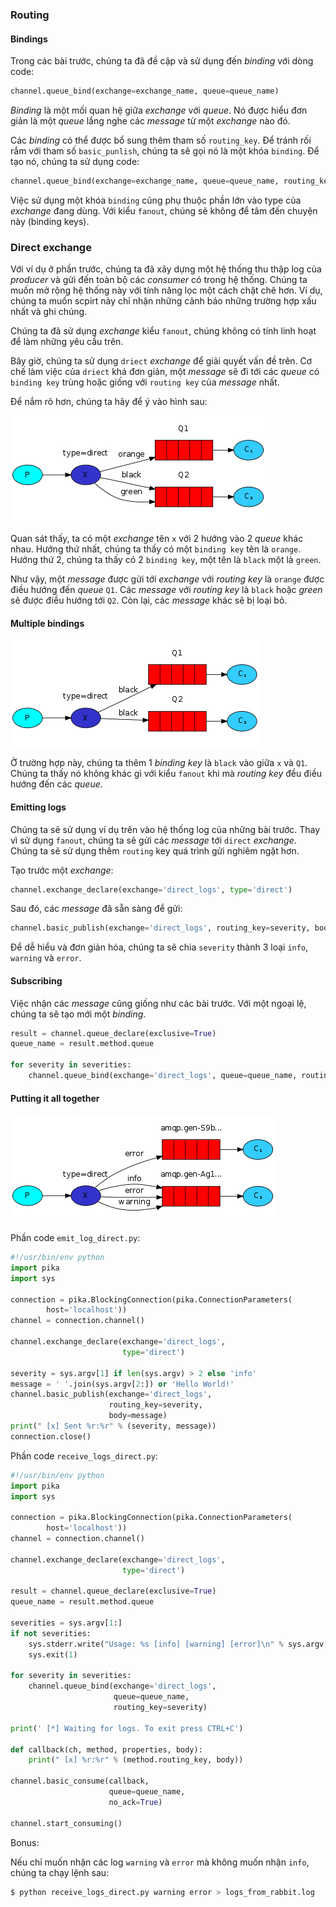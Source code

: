 ### Routing

#### Bindings

Trong các bài trước, chúng ta đã đề cập và sử dụng đến *binding* với dòng code:

```python
channel.queue_bind(exchange=exchange_name, queue=queue_name)
```

*Binding* là một mối quan hệ giữa *exchange* với *queue*. Nó được hiểu đơn giản là một *queue* lắng nghe các *message* từ một *exchange* nào đó.

Các *binding* có thể được bổ sung thêm tham số `routing_key`. Để tránh rối rắm với tham số `basic_punlish`, chúng ta sẽ gọi nó là một khóa `binding`. Để tạo nó, chúng ta sử dụng code:

```python
channel.queue_bind(exchange=exchange_name, queue=queue_name, routing_key='black')
```

Việc sử dụng một khóa `binding` cũng phụ thuộc phần lớn vào type của *exchange* đang dùng. Với kiểu `fanout`, chúng sẽ không để tâm đến chuyện này (binding keys).

### Direct exchange

Với ví dụ ở phần trước, chúng ta đã xây dựng một hệ thống thu thập log của *producer* và gửi đến toàn bộ các *consumer* có trong hệ thống. Chúng ta muốn mở rộng hệ thống này với tính năng lọc một cách chặt chẽ hơn. Ví dụ, chúng ta muốn scpirt này chỉ nhận những cảnh báo những trường hợp xấu nhất và ghi chúng.

Chúng ta đã sử dụng *exchange* kiểu `fanout`, chúng không có tính linh hoạt để làm những yêu cầu trên.

Bây giờ, chúng ta sử dụng `driect` *exchange* để giải quyết vấn đề trên. Cơ chế làm việc của `driect` khá đơn giản, một *message* sẽ đi tới các *queue* có `binding key` trùng hoặc giống với `routing key` của *message* nhất.

Để nắm rõ hơn, chúng ta hãy để ý vào hình sau:

<img src="https://github.com/hoangdh/meditech-ghichep-rabbitmq/blob/master/images/4-direct-exchange.png?raw=true" />

Quan sát thấy, ta có một *exchange* tên `x` với 2 hướng vào 2 *queue* khác nhau. Hướng thứ nhất, chúng ta thấy có một `binding key` tên là `orange`. Hướng thứ 2, chúng ta thấy có 2 `binding key`, một tên là `black` một là `green`.

Như vậy, một *message* được gửi tới *exchange* với *routing key* là `orange` được điều hướng đến *queue* `Q1`. Các *message* với *routing key* là `black` hoặc *green* sẽ được điều hướng tới `Q2`. Còn lại, các *message* khác sẽ bị loại bỏ.

#### Multiple bindings

<img src="https://github.com/hoangdh/meditech-ghichep-rabbitmq/blob/master/images/4-direct-exchange-multiple.png?raw=true" />

Ở trường hợp này, chúng ta thêm 1 *binding key* là  `black` vào giữa `x` và `Q1`. Chúng ta thấy nó không khác gì với kiểu `fanout` khi mà *routing key* đều điều hướng đến các *queue*.

#### Emitting logs

Chúng ta sẽ sử dụng ví dụ trên vào hệ thống log của những bài trước. Thay vì sử dụng `fanout`, chúng ta sẽ gửi các *message* tới `direct` *exchange*. Chúng ta sẽ sử dụng thêm `routing` key quá trình gửi nghiêm ngặt hơn.

Tạo trước một *exchange*:

```python
channel.exchange_declare(exchange='direct_logs', type='direct')
```

Sau đó, các *message* đã sẵn sàng để gửi:

```python
channel.basic_publish(exchange='direct_logs', routing_key=severity, body=message)
```

Để dễ hiểu và đơn giản hóa, chúng ta sẽ chia `severity` thành 3 loại `info`, `warning` và `error`.

#### Subscribing

Việc nhận các *message* cũng giống như các bài trước. Với một ngoại lệ, chúng ta sẽ tạo mới một *binding*.

```python
result = channel.queue_declare(exclusive=True)
queue_name = result.method.queue

for severity in severities:
    channel.queue_bind(exchange='direct_logs', queue=queue_name, routing_key=severity)
```

#### Putting it all together

<img src="https://github.com/hoangdh/meditech-ghichep-rabbitmq/blob/master/images/4-python-four.png?raw=true" />

Phần code `emit_log_direct.py`:

```python
#!/usr/bin/env python
import pika
import sys

connection = pika.BlockingConnection(pika.ConnectionParameters(
        host='localhost'))
channel = connection.channel()

channel.exchange_declare(exchange='direct_logs',
                         type='direct')

severity = sys.argv[1] if len(sys.argv) > 2 else 'info'
message = ' '.join(sys.argv[2:]) or 'Hello World!'
channel.basic_publish(exchange='direct_logs',
                      routing_key=severity,
                      body=message)
print(" [x] Sent %r:%r" % (severity, message))
connection.close()
```

Phần code `receive_logs_direct.py`:

```python
#!/usr/bin/env python
import pika
import sys

connection = pika.BlockingConnection(pika.ConnectionParameters(
        host='localhost'))
channel = connection.channel()

channel.exchange_declare(exchange='direct_logs',
                         type='direct')

result = channel.queue_declare(exclusive=True)
queue_name = result.method.queue

severities = sys.argv[1:]
if not severities:
    sys.stderr.write("Usage: %s [info] [warning] [error]\n" % sys.argv[0])
    sys.exit(1)

for severity in severities:
    channel.queue_bind(exchange='direct_logs',
                       queue=queue_name,
                       routing_key=severity)

print(' [*] Waiting for logs. To exit press CTRL+C')

def callback(ch, method, properties, body):
    print(" [x] %r:%r" % (method.routing_key, body))

channel.basic_consume(callback,
                      queue=queue_name,
                      no_ack=True)

channel.start_consuming()
```

Bonus:

Nếu chỉ muốn nhận các log `warning` và `error` mà không muốn nhận `info`, chúng ta chạy lệnh sau:

```bash
$ python receive_logs_direct.py warning error > logs_from_rabbit.log
```

